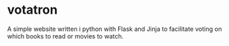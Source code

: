 # votatron

A simple website written i python with Flask and Jinja to facilitate voting on which books to read or movies to watch.
